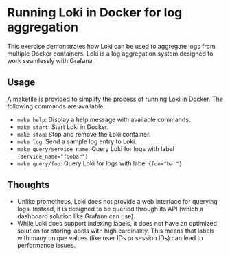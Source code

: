 # Running Loki in Docker for log aggregation

This exercise demonstrates how Loki can be used to aggregate logs from multiple Docker containers. Loki is a log aggregation system designed to work seamlessly with Grafana.

## Usage

A makefile is provided to simplify the process of running Loki in Docker. The following commands are available:
- `make help`: Display a help message with available commands.
- `make start`: Start Loki in Docker.
- `make stop`: Stop and remove the Loki container.
- `make log`: Send a sample log entry to Loki.
- `make query/service_name`: Query Loki for logs with label `{service_name="foobar"}`
- `make query/foo`: Query Loki for logs with label `{foo="bar"}`


## Thoughts

- Unlike prometheus, Loki does not provide a web interface for querying
  logs. Instead, it is designed to be queried through its API (which a
  dashboard solution like Grafana can use).
- While Loki does support indexing labels, it does not have an optimized
  solution for storing labels with high cardinality. This means that
  labels with many unique values (like user IDs or session IDs) can lead
  to performance issues.
